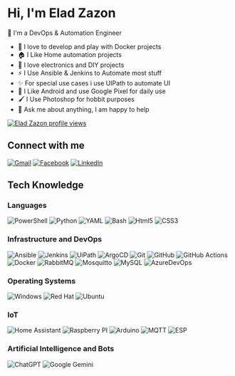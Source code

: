 
# Hi, I'm Elad Zazon

👋 I'm a DevOps & Automation Engineer

* 🐳 I love to develop and play with Docker projects
* 🏠 I Like Home automation projects
* 🤖 I love electronics and DIY projects
* ⚡ I Use Ansible & Jenkins to Automate most stuff
* ✨ For special use cases i use UIPath to automate UI
* 📲 I Like Android and use Google Pixel for daily use
* 🖌️ I Use Photoshop for hobbit purposes
* 💬 Ask me about anything, I am happy to help 

[![Elad Zazon profile views](https://u8views.com/api/v1/github/profiles/441114/views/day-week-month-total-count.svg)](https://u8views.com/github/eladzazon)

## Connect with me
[![Gmail](https://img.shields.io/badge/-Gmail-D14836?style=flat&logo=gmail&logoColor=white)](mailto:eladzazon@gmail.com)
[![Facebook](https://img.shields.io/badge/-Facebook-1877F2?style=flat&logo=facebook&logoColor=white)](https://www.facebook.com/zazon)
[![LinkedIn](https://img.shields.io/badge/-LinkedIn-0077B5?style=flat&logo=linkedin&logoColor=white)](https://www.linkedin.com/in/elad-zazon-88510b1a)

## Tech Knowledge

### Languages
  ![PowerShell](https://img.shields.io/badge/PowerShell-333333.svg?style=flat&logo=powershell)
  ![Python](https://img.shields.io/badge/-Python-333333?style=flat&logo=python)
  ![YAML](https://img.shields.io/badge/yaml-%23333333.svg?style=flat&logo=yaml)
  ![Bash](https://img.shields.io/badge/-Bash-333333?style=flat&logo=gnu-bash)
  ![Html5](https://img.shields.io/badge/-Html5-333333?style=flat&logo=html5)
  ![CSS3](https://img.shields.io/badge/-CSS3-333333?style=flat&logo=css3)
   
### Infrastructure and DevOps
  ![Ansible](https://img.shields.io/badge/ansible-333333.svg?style=flat&logo=ansible)
  ![Jenkins](https://img.shields.io/badge/jenkins-333333.svg?style=flat&logo=jenkins)
  ![UiPath](https://img.shields.io/badge/UiPath-333333?style=flat&logo=UiPath)
  ![ArgoCD](https://img.shields.io/badge/ArgoCD-333333?style=flat&logo=argo)
  ![Git](https://img.shields.io/badge/-Git-333333?style=flat&logo=git)
  ![GitHub](https://img.shields.io/badge/-GitHub-333333?style=flat&logo=github)
  ![GitHub Actions](https://img.shields.io/badge/github%20actions-333333.svg?style=flat&logo=githubactions)
  ![Docker](https://img.shields.io/badge/-Docker-333333?style=flat&logo=docker)
  ![RabbitMQ](https://img.shields.io/badge/-RabbitMQ-333333?style=flat&logo=rabbitmq)
  ![Mosquitto](https://img.shields.io/badge/-Mosquitto-333333?style=flat&logo=eclipse-mosquitto)
  ![MySQL](https://img.shields.io/badge/-MySQL-333333?style=flat&logo=mysql)
  ![AzureDevOps](https://img.shields.io/badge/-Azure%20DevOps-333333?style=flat&logo=azuredevops)

### Operating Systems
  ![Windows](https://img.shields.io/badge/-Windows%2010-333333?style=flat&logo=windows)
  ![Red Hat](https://img.shields.io/badge/Red%20Hat-333333?style=flat&logo=redhat)
  ![Ubuntu](https://img.shields.io/badge/-Ubuntu-333333?style=flat&logo=ubuntu)

### IoT
  ![Home Assistant](https://img.shields.io/badge/home%20assistant-333333.svg?style=flat&logo=home-assistant)
  ![Raspberry PI](https://img.shields.io/badge/-Raspberry%20Pi-333333?style=flat&logo=Raspberry%20Pi)
  ![Arduino](https://img.shields.io/badge/-Arduino-333333?style=flat&logo=Arduino)
  ![MQTT](https://img.shields.io/badge/-MQTT-333333?style=flat&logo=MQTT)
  ![ESP](https://img.shields.io/badge/-ESP-333333?style=flat&logo=ESP)
  
### Artificial Intelligence and Bots
  ![ChatGPT](https://img.shields.io/badge/chatGPT-333333?style=flat&logo=openai)
  ![Google Gemini](https://img.shields.io/badge/Google%20Gemini-333333?style=flat&logo=googlegemini)

<!--
**eladzazon/eladzazon** is a ✨ _special_ ✨ repository because its `README.md` (this file) appears on your GitHub profile.

Here are some ideas to get you started:

- 🔭 I’m currently working on ...
- 🌱 I’m currently learning ...
- 👯 I’m looking to collaborate on ...
- 🤔 I’m looking for help with ...
- 💬 Ask me about ...
- 📫 How to reach me: ...
- 😄 Pronouns: ...
- ⚡ Fun fact: ...
-->
